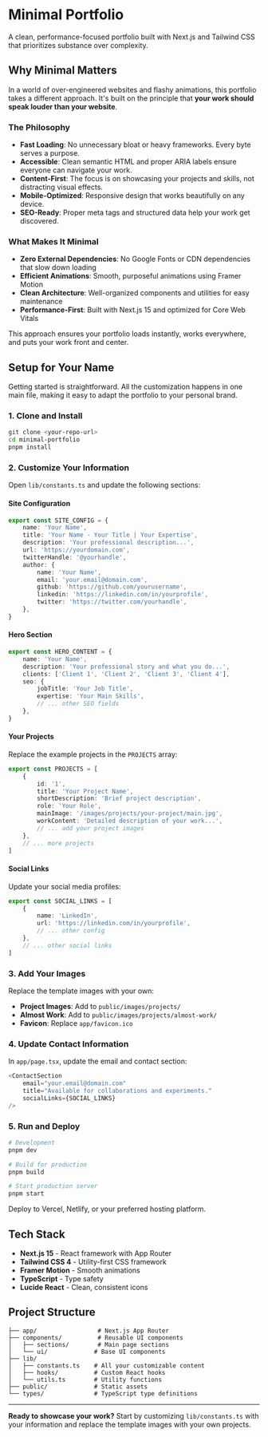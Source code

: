 # Minimal Portfolio

A clean, performance-focused portfolio built with Next.js and Tailwind CSS that prioritizes substance over complexity.

## Why Minimal Matters

In a world of over-engineered websites and flashy animations, this portfolio takes a different approach. It's built on the principle that **your work should speak louder than your website**.

### The Philosophy

- **Fast Loading**: No unnecessary bloat or heavy frameworks. Every byte serves a purpose.
- **Accessible**: Clean semantic HTML and proper ARIA labels ensure everyone can navigate your work.
- **Content-First**: The focus is on showcasing your projects and skills, not distracting visual effects.
- **Mobile-Optimized**: Responsive design that works beautifully on any device.
- **SEO-Ready**: Proper meta tags and structured data help your work get discovered.

### What Makes It Minimal

- **Zero External Dependencies**: No Google Fonts or CDN dependencies that slow down loading
- **Efficient Animations**: Smooth, purposeful animations using Framer Motion
- **Clean Architecture**: Well-organized components and utilities for easy maintenance
- **Performance-First**: Built with Next.js 15 and optimized for Core Web Vitals

This approach ensures your portfolio loads instantly, works everywhere, and puts your work front and center.

## Setup for Your Name

Getting started is straightforward. All the customization happens in one main file, making it easy to adapt the portfolio to your personal brand.

### 1. Clone and Install

```bash
git clone <your-repo-url>
cd minimal-portfolio
pnpm install
```

### 2. Customize Your Information

Open `lib/constants.ts` and update the following sections:

#### Site Configuration

```typescript
export const SITE_CONFIG = {
	name: 'Your Name',
	title: 'Your Name - Your Title | Your Expertise',
	description: 'Your professional description...',
	url: 'https://yourdomain.com',
	twitterHandle: '@yourhandle',
	author: {
		name: 'Your Name',
		email: 'your.email@domain.com',
		github: 'https://github.com/yourusername',
		linkedin: 'https://linkedin.com/in/yourprofile',
		twitter: 'https://twitter.com/yourhandle',
	},
}
```

#### Hero Section

```typescript
export const HERO_CONTENT = {
	name: 'Your Name',
	description: 'Your professional story and what you do...',
	clients: ['Client 1', 'Client 2', 'Client 3', 'Client 4'],
	seo: {
		jobTitle: 'Your Job Title',
		expertise: 'Your Main Skills',
		// ... other SEO fields
	},
}
```

#### Your Projects

Replace the example projects in the `PROJECTS` array:

```typescript
export const PROJECTS = [
	{
		id: '1',
		title: 'Your Project Name',
		shortDescription: 'Brief project description',
		role: 'Your Role',
		mainImage: '/images/projects/your-project/main.jpg',
		workContent: 'Detailed description of your work...',
		// ... add your project images
	},
	// ... more projects
]
```

#### Social Links

Update your social media profiles:

```typescript
export const SOCIAL_LINKS = [
	{
		name: 'LinkedIn',
		url: 'https://linkedin.com/in/yourprofile',
		// ... other config
	},
	// ... other social links
]
```

### 3. Add Your Images

Replace the template images with your own:

- **Project Images**: Add to `public/images/projects/`
- **Almost Work**: Add to `public/images/projects/almost-work/`
- **Favicon**: Replace `app/favicon.ico`

### 4. Update Contact Information

In `app/page.tsx`, update the email and contact section:

```typescript
<ContactSection
	email="your.email@domain.com"
	title="Available for collaborations and experiments."
	socialLinks={SOCIAL_LINKS}
/>
```

### 5. Run and Deploy

```bash
# Development
pnpm dev

# Build for production
pnpm build

# Start production server
pnpm start
```

Deploy to Vercel, Netlify, or your preferred hosting platform.

## Tech Stack

- **Next.js 15** - React framework with App Router
- **Tailwind CSS 4** - Utility-first CSS framework
- **Framer Motion** - Smooth animations
- **TypeScript** - Type safety
- **Lucide React** - Clean, consistent icons

## Project Structure

```
├── app/                 # Next.js App Router
├── components/          # Reusable UI components
│   ├── sections/        # Main page sections
│   └── ui/             # Base UI components
├── lib/
│   ├── constants.ts    # All your customizable content
│   ├── hooks/          # Custom React hooks
│   └── utils.ts        # Utility functions
├── public/             # Static assets
└── types/              # TypeScript type definitions
```

---

**Ready to showcase your work?** Start by customizing `lib/constants.ts` with your information and replace the template images with your own projects.
